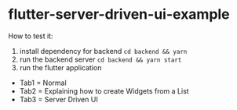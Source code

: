 # flutter-server-driven-ui-example

How to test it:
1. install dependency for backend `cd backend && yarn` 
2. run the backend server `cd backend && yarn start`
3. run the flutter application



- Tab1 = Normal
- Tab2 = Explaining how to create Widgets from a List
- Tab3 = Server Driven UI